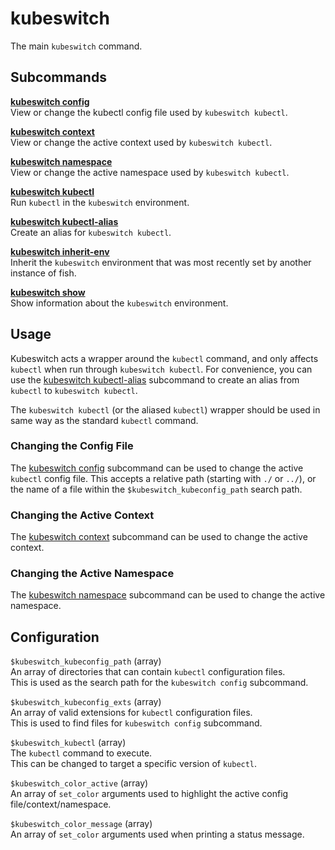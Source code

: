 # kubeswitch

The main `kubeswitch` command.



## Subcommands

[**kubeswitch config**](kubeswitch-config.md)  
View or change the kubectl config file used by `kubeswitch kubectl`.

[**kubeswitch context**](kubeswitch-context.md)  
View or change the active context used by `kubeswitch kubectl`.

[**kubeswitch namespace**](kubeswitch-namespace.md)  
View or change the active namespace used by `kubeswitch kubectl`.

[**kubeswitch kubectl**](kubeswitch-kubectl.md)  
Run `kubectl` in the `kubeswitch` environment.

[**kubeswitch kubectl-alias**](kubeswitch-kubectl-alias.md)  
Create an alias for `kubeswitch kubectl`.

[**kubeswitch inherit-env**](kubeswitch-inherit-env.md)  
Inherit the `kubeswitch` environment that was most recently set by another instance of fish.

[**kubeswitch show**](kubeswitch-show.md)  
Show information about the `kubeswitch` environment.




## Usage

Kubeswitch acts a wrapper around the `kubectl` command, and only affects `kubectl` when run through `kubeswitch kubectl`. For convenience, you can use the [kubeswitch kubectl-alias](kubeswitch-kubectl-alias.md) subcommand to create an alias from `kubectl` to `kubeswitch kubectl`.

The `kubeswitch kubectl` (or the aliased `kubectl`) wrapper should be used in same way as the standard `kubectl` command.



### Changing the Config File

The [kubeswitch config](kubeswitch-config.md) subcommand can be used to change the active `kubectl` config file. This accepts a relative path (starting with `./` or `../`), or the name of a file within the `$kubeswitch_kubeconfig_path` search path.



### Changing the Active Context

The [kubeswitch context](kubeswitch-context.md) subcommand can be used to change the active context.



### Changing the Active Namespace

The [kubeswitch namespace](kubeswitch-namespace.md) subcommand can be used to change the active namespace.



## Configuration

`$kubeswitch_kubeconfig_path` (array)  
An array of directories that can contain `kubectl` configuration files.  
This is used as the search path for the `kubeswitch config` subcommand.

`$kubeswitch_kubeconfig_exts` (array)  
An array of valid extensions for `kubectl` configuration files.  
This is used to find files for `kubeswitch config` subcommand.

`$kubeswitch_kubectl` (array)  
The `kubectl` command to execute.  
This can be changed to target a specific version of `kubectl`.

`$kubeswitch_color_active` (array)  
An array of `set_color` arguments used to highlight the active config file/context/namespace.

`$kubeswitch_color_message` (array)  
An array of `set_color` arguments used when printing a status message.

